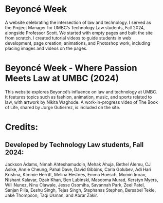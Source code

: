 # Beyoncé Week
A website celebrating the intersection of law and technology. I served as the Project Manager for UMBC’s Technology Law students, Fall 2024, alongside Professor Scott. We started with empty pages and built the site from scratch. I created tutorial videos to guide students in web development, page creation, animations, and Photoshop work, including placing images and videos on the pages.

# Beyoncé Week - Where Passion Meets Law at UMBC (2024)
This website explores Beyoncé’s influence on law and technology at UMBC. It features topics such as fashion, animation, music, and sports related to law, with artwork by Nikita Waghode. A work-in-progress video of The Book of Life, shared by Jorge Gutierrez, is included on the site.

# Credits:
## Developed by Technology Law students, Fall 2024:
Jackson Adams, Nimah Ahteshamuddin, Mehak Ahuja, Bethel Alemu, CJ Asike, Annie Cheung, Pahal Dave, David Gibbins, Carla Golubev, Adi Hari Krishna, Kimmie Herritt, Melina Hestnes, Emma Hoesch, Momin Imran, Nishant Kalavar, Ozair Khan, Ben Lubinski, Masooma Murad, Kerstyn Myers, Will Nunez, Ninu Olawale, Jesse Osomiha, Savannah Park, Zeel Patel, Sanjan Pilla, Eeshu Singh, Tejas Singh, Stephanas Stephen, Bersabel Tekle, Jake Thompson, Taqi Usman, and Abrar Zakir.
